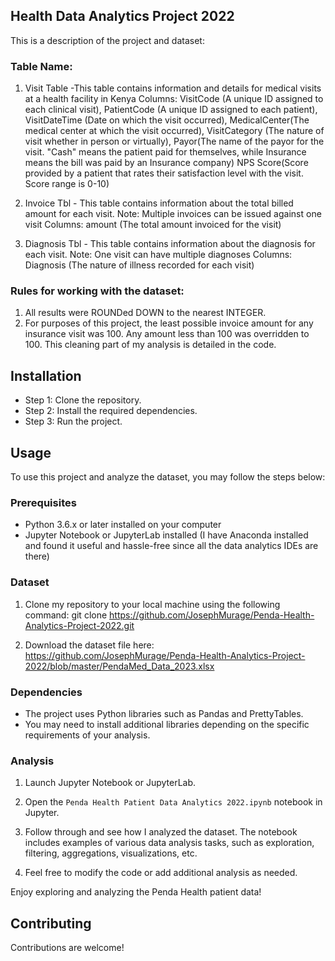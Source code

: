 ## Health Data Analytics Project 2022

This is a description of the project and dataset: 

### Table Name: 
1. Visit Table
-This table contains information and details for medical visits at a health facility in Kenya
Columns: VisitCode (A unique ID assigned to each clinical visit), PatientCode (A unique ID assigned to each patient), VisitDateTime (Date on which the visit occurred), MedicalCenter(The medical center at which the visit occurred), VisitCategory (The nature of visit whether in person or virtually), Payor(The name of the payor for the visit. "Cash" means the patient paid for themselves, while Insurance means the bill was paid by an Insurance company) NPS Score(Score provided by a patient that rates their satisfaction level with the visit. Score range is 0-10)

2. Invoice Tbl - This table contains information about the total billed amount for each visit. Note: Multiple invoices can be issued against one visit
Columns: amount (The total amount invoiced for the visit)

3. Diagnosis Tbl - This table contains information about the diagnosis for each visit. Note: One visit can have multiple diagnoses
Columns: Diagnosis (The nature of illness recorded for each visit)

### Rules for working with the dataset:

1. All results were ROUNDed DOWN to the nearest INTEGER.
2. For purposes of this project, the least possible invoice amount for any insurance visit was 100. Any amount less than 100 was overridden to 100. This cleaning part of my analysis is detailed in the code.

## Installation

- Step 1: Clone the repository.
- Step 2: Install the required dependencies.
- Step 3: Run the project.

## Usage

To use this project and analyze the dataset, you may follow the steps below:

### Prerequisites

- Python 3.6.x or later installed on your computer
- Jupyter Notebook or JupyterLab installed (I have Anaconda installed and found it useful and hassle-free since all the data analytics IDEs are there)

### Dataset

1. Clone my repository to your local machine using the following command: git clone https://github.com/JosephMurage/Penda-Health-Analytics-Project-2022.git

2. Download the dataset file here: https://github.com/JosephMurage/Penda-Health-Analytics-Project-2022/blob/master/PendaMed_Data_2023.xlsx

### Dependencies

- The project uses Python libraries such as Pandas and PrettyTables.
- You may need to install additional libraries depending on the specific requirements of your analysis.

### Analysis

1. Launch Jupyter Notebook or JupyterLab.

2. Open the `Penda Health Patient Data Analytics 2022.ipynb` notebook in Jupyter.

3. Follow through and see how I analyzed the dataset. The notebook includes examples of various data analysis tasks, such as exploration, filtering, aggregations, visualizations, etc.

4. Feel free to modify the code or add additional analysis as needed.


Enjoy exploring and analyzing the Penda Health patient data!

## Contributing

Contributions are welcome!

